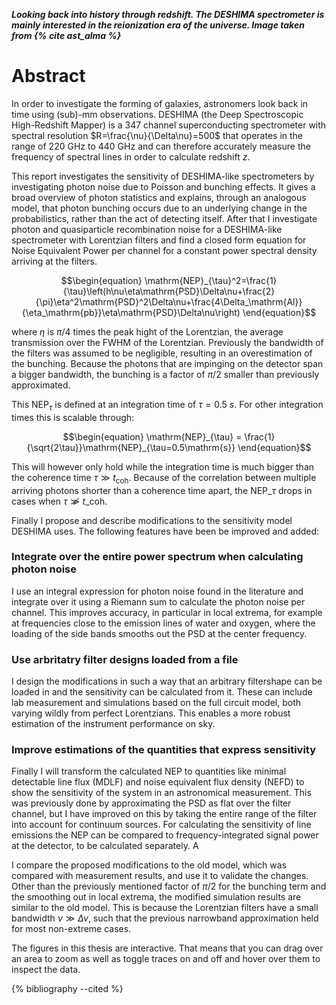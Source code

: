 ***Looking back into history through redshift. The DESHIMA spectrometer is mainly interested in the reionization era of the universe. Image taken from {% cite ast_alma %}***

# Abstract
In order to investigate the forming of galaxies, astronomers look back in time using (sub)-mm observations. DESHIMA (the Deep Spectroscopic High-Redshift Mapper) is a 347 channel superconducting spectrometer with spectral resolution $R=\frac{\nu}{\Delta\nu}=500$ that operates in the range of $220\:\mathrm{GHz}$ to $440\:\mathrm{GHz}$ and can therefore accurately measure the frequency of spectral lines in order to calculate redshift $z$. 

This report investigates the sensitivity of DESHIMA-like spectrometers by investigating photon noise due to Poisson and bunching effects. It gives a broad overview of photon statistics and explains, through an analogous model, that photon bunching occurs due to an underlying change in the probabilistics, rather than the act of detecting itself. After that I investigate photon and quasiparticle recombination noise for a DESHIMA-like spectrometer with Lorentzian filters and find a closed form equation for Noise Equivalent Power per channel for a constant power spectral density arriving at the filters.

$$\begin{equation}
\mathrm{NEP}_{\tau}^2=\frac{1}{\tau}\left(h\nu\eta\mathrm{PSD}\Delta\nu+\frac{2}{\pi}\eta^2\mathrm{PSD}^2\Delta\nu+\frac{4\Delta_\mathrm{Al}}{\eta_\mathrm{pb}}\eta\mathrm{PSD}\Delta\nu\right)
\end{equation}$$

where $\eta$ is $\pi/4$ times the peak hight of the Lorentzian, the average transmission over the $\mathrm{FWHM}$ of the Lorentzian. Previously the bandwidth of the filters was assumed to be negligible, resulting in an overestimation of the bunching. Because the photons that are impinging on the detector span a bigger bandwidth, the bunching is a factor of $\pi/2$ smaller than previously approximated.

This $\mathrm{NEP}_{\tau}$ is defined at an integration time of $\tau=0.5\:s$. For other integration times this is scalable  through:

$$\begin{equation}
\mathrm{NEP}_{\tau} = \frac{1}{\sqrt{2\tau}}\mathrm{NEP}_{\tau=0.5\mathrm{s}}
\end{equation}$$

This will however only hold while the integration time is much bigger than the coherence time $\tau\gg t_\mathrm{coh}$. Because of the correlation between multiple arriving photons shorter than a coherence time apart, the $\mathrm{NEP}\_{\tau}$ drops in cases when $\tau\not\gg t\_\mathrm{coh}$.

Finally I propose and describe modifications to the sensitivity model DESHIMA uses. The following features have been be improved and added:

### Integrate over the entire power spectrum when calculating photon noise
I use an integral expression for photon noise found in the literature and integrate over it using a Riemann sum to calculate the photon noise per channel. This improves accuracy, in particular in local extrema, for example at frequencies close to the emission lines of water and oxygen, where the loading of the side bands smooths out the $\mathrm{PSD}$ at the center frequency. 

### Use arbritatry filter designs loaded from a file
I design the modifications in such a way that an arbitrary filtershape can be loaded in and the sensitivity can be calculated from it. These can include lab measurement and simulations based on the full circuit model, both varying wildly from perfect Lorentzians. This enables a more robust estimation of the instrument performance on sky.

### Improve estimations of the quantities that express sensitivity
Finally I will transform the calculated $\mathrm{NEP}$ to quantities like minimal detectable line flux ($\mathrm{MDLF}$) and noise equivalent flux density ($\mathrm{NEFD}$) to show the sensitivity of the system in an astronomical measurement. This was previously done by approximating the $\mathrm{PSD}$ as flat over the filter channel, but I have improved on this by taking the entire range of the filter into account for continuum sources. For calculating the sensitivity of line emissions the $\mathrm{NEP}$ can be compared to frequency-integrated signal power at the detector, to be calculated separately. A 

I compare the proposed modifications to the old model, which was compared with measurement results, and use it to validate the changes. Other than the previously mentioned factor of $\pi/2$ for the bunching term and the smoothing out in local extrema, the modified simulation results are similar to the old model. This is because the Lorentzian filters have a small bandwidth $\nu\gg\Delta\nu$, such that the previous narrowband approximation held for most non-extreme cases.

The figures in this thesis are interactive. That means that you can drag over an area to zoom as well as toggle traces on and off and hover over them to inspect the data.

{% bibliography --cited %}
